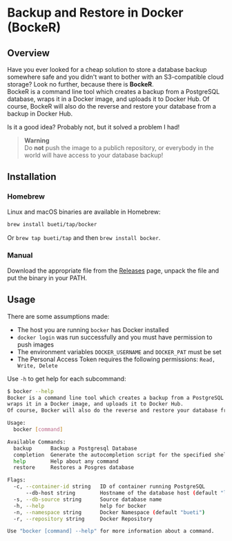 # Backup and Restore in Docker (BockeR)

## Overview

Have you ever looked for a cheap solution to store a database backup somewhere safe and you didn't want to bother with an S3-compatible cloud storage?
Look no further, because there is **BockeR**.  
BockeR is a command line tool which creates a backup from a PostgreSQL database, wraps it in a Docker image, and uploads it to Docker Hub. Of course, BockeR will also do the reverse and restore your database from a backup in Docker Hub.

Is it a good idea? Probably not, but it solved a problem I had!

> **Warning**  
> Do **not** push the image to a publich repository, or everybody in the world will have access to your database backup!

## Installation

### Homebrew

Linux and macOS binaries are available in Homebrew:

```sh
brew install bueti/tap/bocker
```

Or `brew tap bueti/tap` and then `brew install bocker`.

### Manual

Download the appropriate file from the [Releases](https://github.com/bueti/bocker/releases) page, unpack the file and put the binary in your PATH.

## Usage

There are some assumptions made:

- The host you are running `bocker` has Docker installed
- `docker login` was run successfully and you must have permission to push images
- The environment variables `DOCKER_USERNAME` and `DOCKER_PAT` must be set
- The Personal Access Token requires the following permissions: `Read, Write, Delete`

Use `-h` to get help for each subcommand:

```sh
$ bocker --help
Bocker is a command line tool which creates a backup from a PostgreSQL database, 
wraps it in a Docker image, and uploads it to Docker Hub. 
Of course, Bocker will also do the reverse and restore your database from a backup in Docker Hub.

Usage:
  bocker [command]

Available Commands:
  backup      Backup a Postgresql Database
  completion  Generate the autocompletion script for the specified shell
  help        Help about any command
  restore     Restores a Posgres database

Flags:
  -c, --container-id string   ID of container running PostgreSQL
      --db-host string        Hostname of the database host (default "localhost")
  -s, --db-source string      Source database name
  -h, --help                  help for bocker
  -n, --namespace string      Docker Namespace (default "bueti")
  -r, --repository string     Docker Repository

Use "bocker [command] --help" for more information about a command.
```
